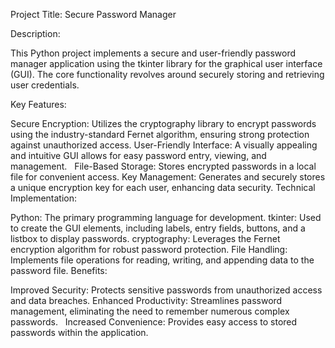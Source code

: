 Project Title: Secure Password Manager

Description:

This Python project implements a secure and user-friendly password manager application using the tkinter library for the graphical user interface (GUI). The core functionality revolves around securely storing and retrieving user credentials.

Key Features:

Secure Encryption: Utilizes the cryptography library to encrypt passwords using the industry-standard Fernet algorithm, ensuring strong protection against unauthorized access.
User-Friendly Interface: A visually appealing and intuitive GUI allows for easy password entry, viewing, and management.   
File-Based Storage: Stores encrypted passwords in a local file for convenient access.
Key Management: Generates and securely stores a unique encryption key for each user, enhancing data security.
Technical Implementation:

Python: The primary programming language for development.
tkinter: Used to create the GUI elements, including labels, entry fields, buttons, and a listbox to display passwords.
cryptography: Leverages the Fernet encryption algorithm for robust password protection.
File Handling: Implements file operations for reading, writing, and appending data to the password file.
Benefits:

Improved Security: Protects sensitive passwords from unauthorized access and data breaches.
Enhanced Productivity: Streamlines password management, eliminating the need to remember numerous complex passwords.   
Increased Convenience: Provides easy access to stored passwords within the application.
